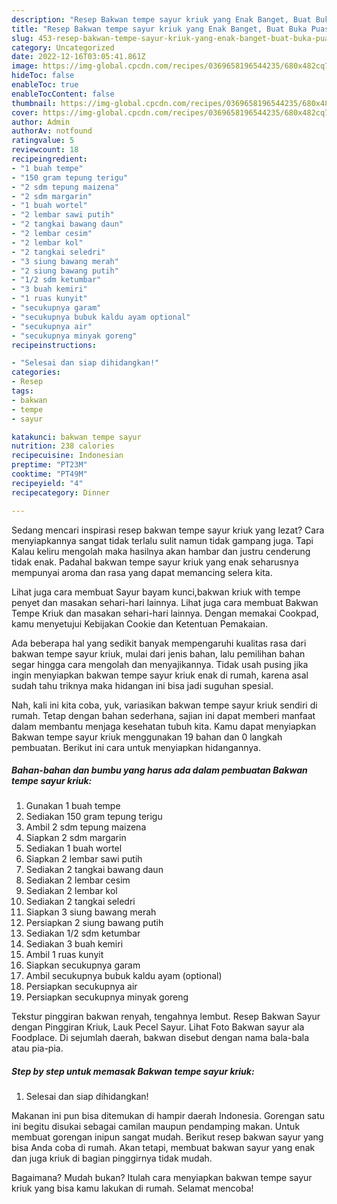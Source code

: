 ```yaml
---
description: "Resep Bakwan tempe sayur kriuk yang Enak Banget, Buat Buka Puasa Bikin Ngiler"
title: "Resep Bakwan tempe sayur kriuk yang Enak Banget, Buat Buka Puasa Bikin Ngiler"
slug: 453-resep-bakwan-tempe-sayur-kriuk-yang-enak-banget-buat-buka-puasa-bikin-ngiler
category: Uncategorized
date: 2022-12-16T03:05:41.861Z
image: https://img-global.cpcdn.com/recipes/0369658196544235/680x482cq70/bakwan-tempe-sayur-kriuk-foto-resep-utama.jpg
hideToc: false
enableToc: true
enableTocContent: false
thumbnail: https://img-global.cpcdn.com/recipes/0369658196544235/680x482cq70/bakwan-tempe-sayur-kriuk-foto-resep-utama.jpg
cover: https://img-global.cpcdn.com/recipes/0369658196544235/680x482cq70/bakwan-tempe-sayur-kriuk-foto-resep-utama.jpg
author: Admin
authorAv: notfound
ratingvalue: 5
reviewcount: 18
recipeingredient:
- "1 buah tempe"
- "150 gram tepung terigu"
- "2 sdm tepung maizena"
- "2 sdm margarin"
- "1 buah wortel"
- "2 lembar sawi putih"
- "2 tangkai bawang daun"
- "2 lembar cesim"
- "2 lembar kol"
- "2 tangkai seledri"
- "3 siung bawang merah"
- "2 siung bawang putih"
- "1/2 sdm ketumbar"
- "3 buah kemiri"
- "1 ruas kunyit"
- "secukupnya garam"
- "secukupnya bubuk kaldu ayam optional"
- "secukupnya air"
- "secukupnya minyak goreng"
recipeinstructions:

- "Selesai dan siap dihidangkan!"
categories:
- Resep
tags:
- bakwan
- tempe
- sayur

katakunci: bakwan tempe sayur 
nutrition: 238 calories
recipecuisine: Indonesian
preptime: "PT23M"
cooktime: "PT49M"
recipeyield: "4"
recipecategory: Dinner

---
```



Sedang mencari inspirasi resep bakwan tempe sayur kriuk yang lezat? Cara menyiapkannya sangat tidak terlalu sulit namun tidak gampang juga. Tapi Kalau keliru mengolah maka hasilnya akan hambar dan justru cenderung tidak enak. Padahal bakwan tempe sayur kriuk yang enak seharusnya mempunyai aroma dan rasa yang dapat memancing selera kita.


Lihat juga cara membuat Sayur bayam kunci,bakwan kriuk with tempe penyet dan masakan sehari-hari lainnya. Lihat juga cara membuat Bakwan Tempe Kriuk dan masakan sehari-hari lainnya. Dengan memakai Cookpad, kamu menyetujui Kebijakan Cookie dan Ketentuan Pemakaian.

Ada beberapa hal yang sedikit banyak mempengaruhi kualitas rasa dari bakwan tempe sayur kriuk, mulai dari jenis bahan, lalu pemilihan bahan segar hingga cara mengolah dan menyajikannya. Tidak usah pusing jika ingin menyiapkan bakwan tempe sayur kriuk enak di rumah, karena asal sudah tahu triknya maka hidangan ini bisa jadi suguhan spesial.


Nah, kali ini kita coba, yuk, variasikan bakwan tempe sayur kriuk sendiri di rumah. Tetap dengan bahan sederhana, sajian ini dapat memberi manfaat dalam membantu menjaga kesehatan tubuh kita. Kamu dapat menyiapkan Bakwan tempe sayur kriuk menggunakan 19 bahan dan 0 langkah pembuatan. Berikut ini cara untuk menyiapkan hidangannya.

<!--inarticleads1-->

##### Bahan-bahan dan bumbu yang harus ada dalam pembuatan Bakwan tempe sayur kriuk:

1. Gunakan 1 buah tempe
1. Sediakan 150 gram tepung terigu
1. Ambil 2 sdm tepung maizena
1. Siapkan 2 sdm margarin
1. Sediakan 1 buah wortel
1. Siapkan 2 lembar sawi putih
1. Sediakan 2 tangkai bawang daun
1. Sediakan 2 lembar cesim
1. Sediakan 2 lembar kol
1. Sediakan 2 tangkai seledri
1. Siapkan 3 siung bawang merah
1. Persiapkan 2 siung bawang putih
1. Sediakan 1/2 sdm ketumbar
1. Sediakan 3 buah kemiri
1. Ambil 1 ruas kunyit
1. Siapkan secukupnya garam
1. Ambil secukupnya bubuk kaldu ayam (optional)
1. Persiapkan secukupnya air
1. Persiapkan secukupnya minyak goreng


Tekstur pinggiran bakwan renyah, tengahnya lembut. Resep Bakwan Sayur dengan Pinggiran Kriuk, Lauk Pecel Sayur. Lihat Foto Bakwan sayur ala Foodplace. Di sejumlah daerah, bakwan disebut dengan nama bala-bala atau pia-pia. 

<!--inarticleads2-->

##### Step by step untuk memasak Bakwan tempe sayur kriuk:


1. Selesai dan siap dihidangkan!

Makanan ini pun bisa ditemukan di hampir daerah Indonesia. Gorengan satu ini begitu disukai sebagai camilan maupun pendamping makan. Untuk membuat gorengan inipun sangat mudah. Berikut resep bakwan sayur yang bisa Anda coba di rumah. Akan tetapi, membuat bakwan sayur yang enak dan juga kriuk di bagian pinggirnya tidak mudah. 

Bagaimana? Mudah bukan? Itulah cara menyiapkan bakwan tempe sayur kriuk yang bisa kamu lakukan di rumah. Selamat mencoba!
